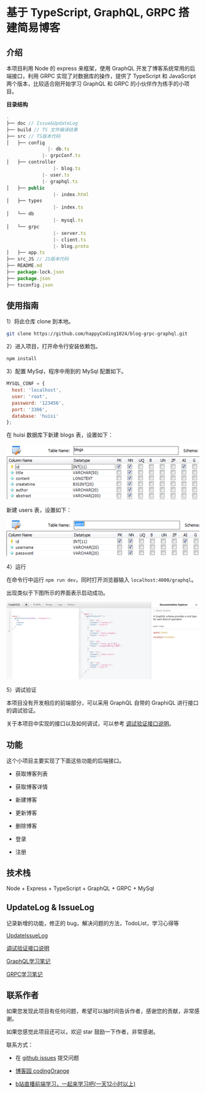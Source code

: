 # 基于 TypeScript, GraphQL, GRPC 搭建简易博客
## 介绍
本项目利用 Node 的 express 来框架，使用 GraphQL 开发了博客系统常用的后端接口，利用 GRPC  实现了对数据库的操作，提供了 TypeScript 和 JavaScript 两个版本，比较适合刚开始学习 GraphQL 和 GRPC 的小伙伴作为练手的小项目。

**目录结构**

```js
.
├── doc // Issue&UpdateLog
├── build // TS 文件编译结果
├── src // TS版本代码
│   ├── config 
			   |- db.ts
  			 |- grpcConf.ts
│   ├── controller
				 |- blog.ts
  			 |- user.ts
  			 |- graphql.ts
│   ├── public
				 |- index.html
│   ├── types
				 |- index.ts
│   └── db
				 |- mysql.ts
│   └── grpc
				 |- server.ts
				 |- client.ts
				 |- blog.proto
│   ├── app.ts
├── src_JS // JS版本代码
├── README.md
├── package-lock.json
├── package.json
├── tsconfig.json
```

## 使用指南

1）将此仓库 clone 到本地。

```bash
git clone https://github.com/happyCoding1024/blog-grpc-graphql.git
```

2）进入项目，打开命令行安装依赖包。

```bash
npm install
```

3）配置 MySql，程序中用到的 MySql 配置如下。

```js
MYSQL_CONF = {
  host: 'localhost',
  user: 'root',
  password: '123456',
  port: '3306',
  database: 'huisi'
};
```

在 huisi 数据库下新建 blogs 表，设置如下：

![blogs table](https://raw.githubusercontent.com/happyCoding1024/image-hosting/master/img/1593317152324.png)

新建 users 表，设置如下：

![users table](https://raw.githubusercontent.com/happyCoding1024/image-hosting/master/img/20200628120740.png)

4）运行

在命令行中运行 `npm run dev`，同时打开浏览器输入 `localhost:4000/graphql`。

出现类似于下图所示的界面表示启动成功。

![](https://raw.githubusercontent.com/happyCoding1024/image-hosting/master/img/20200628145055.png)

5）调试验证

本项目没有开发相应的前端部分，可以采用 GraphQL 自带的 GraphiQL 进行接口的调试验证。

关于本项目中实现的接口以及如何调试，可以参考 [调试验证接口说明](doc/调试验证接口说明.md)。

## 功能

这个小项目主要实现了下面这些功能的后端接口。

- 获取博客列表

- 获取博客详情
- 新建博客
- 更新博客
- 删除博客
- 登录
- 注册

## 技术栈

 Node + Express + TypeScript + GraphQL + GRPC + MySql

## UpdateLog & IssueLog

记录新增的功能，修正的 bug，解决问题的方法，TodoList，学习心得等

[UpdateIssueLog](doc/issue.md)

[调试验证接口说明](doc/调试验证接口说明.md)

[GraphQL学习笔记](doc/GraphQL学习笔记)

[GRPC学习笔记](doc/GRPC学习笔记.md)

## 联系作者

如果您发现此项目有任何问题，希望可以抽时间告诉作者，感谢您的贡献，非常感谢。

如果您感觉此项目还可以，欢迎 star 鼓励一下作者，非常感谢。

联系方式：

- 在 [github issues](https://github.com/happyCoding1024/blog-grpc-graphql/issues) 提交问题

- [博客园 codingOrange](https://www.cnblogs.com/zhangguicheng/)

- [b站直播前端学习，一起来学习吧(一天12小时以上)](https://space.bilibili.com/421338049)

